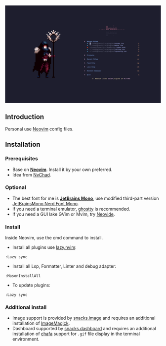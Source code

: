 ![showcase](./assets/showcase/2025-04-26.png)

## Introduction

Personal use [Neovim](https://neovim.io) config files.

## Installation

### Prerequisites

- Base on [**Neovim**](https://neovim.io). Install it by your own preferred.
- Idea from [NvChad](https://nvchad.com).

### Optional

- The best font for me is [**JetBrains Mono**](https://www.jetbrains.com/lp/mono/), use modified third-part version [JetBrainsMono Nerd Font Mono](https://www.nerdfonts.com/font-downloads).
- If you need a terminal emulator, [ghostty](https://ghostty.org/) is recommended.
- If you need a GUI lake GVim or Mvim, try [Neovide](https://neovide.dev).

### Install

Inside Neovim, use the cmd command to install.

- Install all plugins use [lazy.nvim](https://github.com/folke/lazy.nvim):

```vim
:Lazy sync
```

- Install all Lsp, Formatter, Linter and debug adapter:

```vim
:MasonInstallAll
```

- To update plugins:

```vim
:Lazy sync
```

### Additional install

- Image support is provided by [snacks.image](https://github.com/folke/snacks.nvim/blob/main/docs/image.md) and requires an additional installation of [ImageMagick](https://imagemagick.org/).
- Dashboard supported by [snacks.dashboard](https://github.com/folke/snacks.nvim/blob/main/docs/dashboard.md) and requires an additional installation of [chafa](https://github.com/hpjansson/chafa) support for `.gif` file display in the terminal environment.
